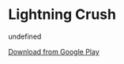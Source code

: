 
# Lightning Crush

undefined

[Download from Google Play](https://play.google.com/store/apps/details?id=com.hanseikai.LightningCrush)
    